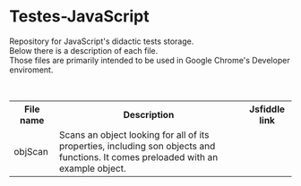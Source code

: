 # Testes-JavaScript
Repository for JavaScript's didactic tests storage.<br>
Below there is a description of each file.<br>
Those files are primarily intended to be used in Google Chrome's Developer enviroment.<br>
<script async src="//jsfiddle.net/9yLo1na6/embed/js/dark/"></script>
<br>
<table>
  <tr>
    <th>File name</th>
    <th>Description</th>
    <th>Jsfiddle link</th>
  </tr>
  <tr>
    <td>objScan</td>
    <td>Scans an object looking for all of its properties, including son objects and functions. It comes preloaded with an example object.</td>
    <td> </td>
  </tr>
</table>
